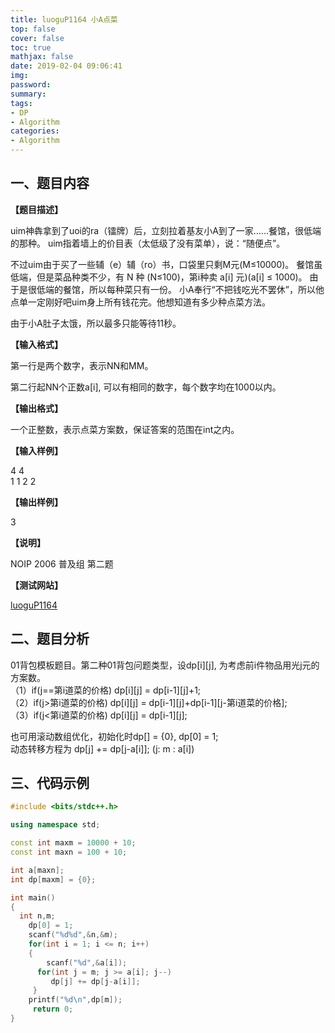 ```yaml
---
title: luoguP1164 小A点菜
top: false
cover: false
toc: true
mathjax: false
date: 2019-02-04 09:06:41
img:
password:
summary:
tags:
- DP
- Algorithm
categories:
- Algorithm
---
```


## 一、题目内容

**【题目描述】**

uim神犇拿到了uoi的ra（镭牌）后，立刻拉着基友小A到了一家……餐馆，很低端的那种。
uim指着墙上的价目表（太低级了没有菜单），说：“随便点”。

不过uim由于买了一些辅（e）辅（ro）书，口袋里只剩M元(M≤10000)。
餐馆虽低端，但是菜品种类不少，有 N 种 (N≤100)，第i种卖 a[i]
元)(a[i] ≤ 1000)。
由于是很低端的餐馆，所以每种菜只有一份。
小A奉行“不把钱吃光不罢休”，所以他点单一定刚好吧uim身上所有钱花完。他想知道有多少种点菜方法。

由于小A肚子太饿，所以最多只能等待11秒。

**【输入格式】**

第一行是两个数字，表示NN和MM。

第二行起NN个正数a[i], 可以有相同的数字，每个数字均在1000以内。

**【输出格式】**

一个正整数，表示点菜方案数，保证答案的范围在int之内。

**【输入样例】**

4 4  
1 1 2 2


**【输出样例】**

3

**【说明】**

NOIP 2006 普及组 第二题

**【测试网站】**

[luoguP1164](https://www.luogu.org/problemnew/show/P1164)

## 二、题目分析

01背包模板题目。第二种01背包问题类型，设dp[i][j], 为考虑前i件物品用光j元的方案数。   
（1）if(j==第i道菜的价格) dp[i][j] = dp[i-1][j]+1;  
（2）if(j>第i道菜的价格)  dp[i][j] = dp[i-1][j]+dp[i-1][j-第i道菜的价格];   
（3）if(j<第i道菜的价格) dp[i][j] = dp[i-1][j];

也可用滚动数组优化，初始化时dp[] = {0}, dp[0] = 1;    
动态转移方程为  dp[j] += dp[j-a[i]]; (j: m : a[i])

## 三、代码示例

```cpp
#include <bits/stdc++.h>

using namespace std;

const int maxm = 10000 + 10;
const int maxn = 100 + 10;

int a[maxn];
int dp[maxm] = {0};

int main()
{
  int n,m;
    dp[0] = 1;
    scanf("%d%d",&n,&m);
    for(int i = 1; i <= n; i++)
    {
        scanf("%d",&a[i]);
      for(int j = m; j >= a[i]; j--)
         dp[j] += dp[j-a[i]];
     }
    printf("%d\n",dp[m]);
     return 0;
}

```
